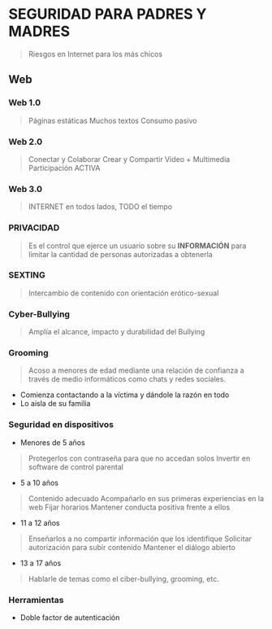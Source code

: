 # SEGURIDAD PARA PADRES Y MADRES
> Riesgos en Internet para los más chicos


## Web

### Web 1.0

> Páginas estáticas
> Muchos textos
> Consumo pasivo


### Web 2.0

> Conectar y Colaborar
> Crear y Compartir
> Video + Multimedia
> Participación ACTIVA


### Web 3.0

> INTERNET en todos lados, TODO el tiempo


### PRIVACIDAD

> Es el control que ejerce un usuario sobre su __INFORMACIÓN__
> para limitar la cantidad de personas autorizadas a obtenerla


### SEXTING

> Intercambio de contenido con orientación erótico-sexual


### Cyber-Bullying

> Amplía el alcance, impacto y durabilidad del Bullying


### Grooming

> Acoso a menores de edad mediante una relación de confianza
> a través de medio informáticos como chats y redes sociales.

* Comienza contactando a la víctima y dándole la razón en todo
* Lo aisla de su familia


### Seguridad en dispositivos

* Menores de 5 años
> Protegerlos con contraseña para que no accedan solos
> Invertir en software de control parental

* 5 a 10 años
> Contenido adecuado
> Acompañarlo en sus primeras experiencias en la web
> Fijar horarios
> Mantener conducta positiva frente a ellos

* 11 a 12 años
> Enseñarlos a no compartir información que los identifique
> Solicitar autorización para subir contenido
> Mantener el diálogo abierto

* 13 a 17 años
> Hablarle de temas como el ciber-bullying, grooming, etc.


### Herramientas

* Doble factor de autenticación


























